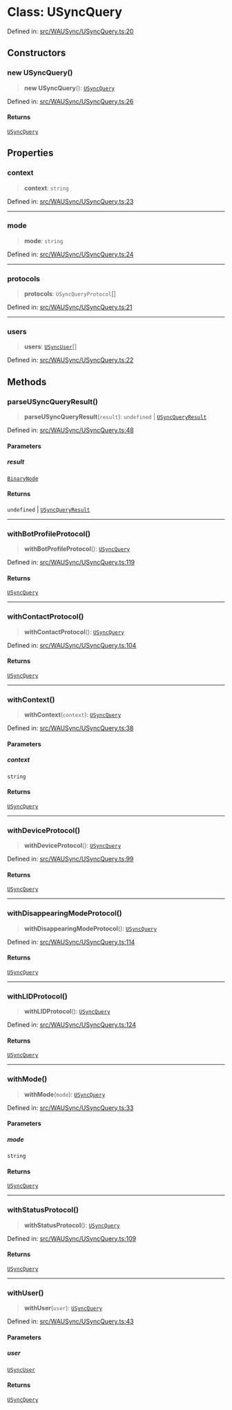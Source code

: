 # Class: USyncQuery

Defined in: [src/WAUSync/USyncQuery.ts:20](https://github.com/Fokusdotid/bail/blob/c004679536d41fcf32da31cecf70d3991dfa31b5/src/WAUSync/USyncQuery.ts#L20)

## Constructors

### new USyncQuery()

> **new USyncQuery**(): [`USyncQuery`](USyncQuery.md)

Defined in: [src/WAUSync/USyncQuery.ts:26](https://github.com/Fokusdotid/bail/blob/c004679536d41fcf32da31cecf70d3991dfa31b5/src/WAUSync/USyncQuery.ts#L26)

#### Returns

[`USyncQuery`](USyncQuery.md)

## Properties

### context

> **context**: `string`

Defined in: [src/WAUSync/USyncQuery.ts:23](https://github.com/Fokusdotid/bail/blob/c004679536d41fcf32da31cecf70d3991dfa31b5/src/WAUSync/USyncQuery.ts#L23)

***

### mode

> **mode**: `string`

Defined in: [src/WAUSync/USyncQuery.ts:24](https://github.com/Fokusdotid/bail/blob/c004679536d41fcf32da31cecf70d3991dfa31b5/src/WAUSync/USyncQuery.ts#L24)

***

### protocols

> **protocols**: `USyncQueryProtocol`[]

Defined in: [src/WAUSync/USyncQuery.ts:21](https://github.com/Fokusdotid/bail/blob/c004679536d41fcf32da31cecf70d3991dfa31b5/src/WAUSync/USyncQuery.ts#L21)

***

### users

> **users**: [`USyncUser`](USyncUser.md)[]

Defined in: [src/WAUSync/USyncQuery.ts:22](https://github.com/Fokusdotid/bail/blob/c004679536d41fcf32da31cecf70d3991dfa31b5/src/WAUSync/USyncQuery.ts#L22)

## Methods

### parseUSyncQueryResult()

> **parseUSyncQueryResult**(`result`): `undefined` \| [`USyncQueryResult`](../type-aliases/USyncQueryResult.md)

Defined in: [src/WAUSync/USyncQuery.ts:48](https://github.com/Fokusdotid/bail/blob/c004679536d41fcf32da31cecf70d3991dfa31b5/src/WAUSync/USyncQuery.ts#L48)

#### Parameters

##### result

[`BinaryNode`](../type-aliases/BinaryNode.md)

#### Returns

`undefined` \| [`USyncQueryResult`](../type-aliases/USyncQueryResult.md)

***

### withBotProfileProtocol()

> **withBotProfileProtocol**(): [`USyncQuery`](USyncQuery.md)

Defined in: [src/WAUSync/USyncQuery.ts:119](https://github.com/Fokusdotid/bail/blob/c004679536d41fcf32da31cecf70d3991dfa31b5/src/WAUSync/USyncQuery.ts#L119)

#### Returns

[`USyncQuery`](USyncQuery.md)

***

### withContactProtocol()

> **withContactProtocol**(): [`USyncQuery`](USyncQuery.md)

Defined in: [src/WAUSync/USyncQuery.ts:104](https://github.com/Fokusdotid/bail/blob/c004679536d41fcf32da31cecf70d3991dfa31b5/src/WAUSync/USyncQuery.ts#L104)

#### Returns

[`USyncQuery`](USyncQuery.md)

***

### withContext()

> **withContext**(`context`): [`USyncQuery`](USyncQuery.md)

Defined in: [src/WAUSync/USyncQuery.ts:38](https://github.com/Fokusdotid/bail/blob/c004679536d41fcf32da31cecf70d3991dfa31b5/src/WAUSync/USyncQuery.ts#L38)

#### Parameters

##### context

`string`

#### Returns

[`USyncQuery`](USyncQuery.md)

***

### withDeviceProtocol()

> **withDeviceProtocol**(): [`USyncQuery`](USyncQuery.md)

Defined in: [src/WAUSync/USyncQuery.ts:99](https://github.com/Fokusdotid/bail/blob/c004679536d41fcf32da31cecf70d3991dfa31b5/src/WAUSync/USyncQuery.ts#L99)

#### Returns

[`USyncQuery`](USyncQuery.md)

***

### withDisappearingModeProtocol()

> **withDisappearingModeProtocol**(): [`USyncQuery`](USyncQuery.md)

Defined in: [src/WAUSync/USyncQuery.ts:114](https://github.com/Fokusdotid/bail/blob/c004679536d41fcf32da31cecf70d3991dfa31b5/src/WAUSync/USyncQuery.ts#L114)

#### Returns

[`USyncQuery`](USyncQuery.md)

***

### withLIDProtocol()

> **withLIDProtocol**(): [`USyncQuery`](USyncQuery.md)

Defined in: [src/WAUSync/USyncQuery.ts:124](https://github.com/Fokusdotid/bail/blob/c004679536d41fcf32da31cecf70d3991dfa31b5/src/WAUSync/USyncQuery.ts#L124)

#### Returns

[`USyncQuery`](USyncQuery.md)

***

### withMode()

> **withMode**(`mode`): [`USyncQuery`](USyncQuery.md)

Defined in: [src/WAUSync/USyncQuery.ts:33](https://github.com/Fokusdotid/bail/blob/c004679536d41fcf32da31cecf70d3991dfa31b5/src/WAUSync/USyncQuery.ts#L33)

#### Parameters

##### mode

`string`

#### Returns

[`USyncQuery`](USyncQuery.md)

***

### withStatusProtocol()

> **withStatusProtocol**(): [`USyncQuery`](USyncQuery.md)

Defined in: [src/WAUSync/USyncQuery.ts:109](https://github.com/Fokusdotid/bail/blob/c004679536d41fcf32da31cecf70d3991dfa31b5/src/WAUSync/USyncQuery.ts#L109)

#### Returns

[`USyncQuery`](USyncQuery.md)

***

### withUser()

> **withUser**(`user`): [`USyncQuery`](USyncQuery.md)

Defined in: [src/WAUSync/USyncQuery.ts:43](https://github.com/Fokusdotid/bail/blob/c004679536d41fcf32da31cecf70d3991dfa31b5/src/WAUSync/USyncQuery.ts#L43)

#### Parameters

##### user

[`USyncUser`](USyncUser.md)

#### Returns

[`USyncQuery`](USyncQuery.md)
